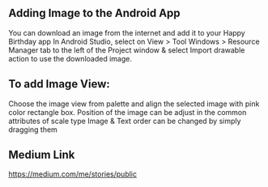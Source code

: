 ## Adding Image to the Android App
You can download an image from the internet and add it to your Happy Birthday app
In Android Studio, select on View > Tool Windows > Resource Manager tab to the left of the Project window & select Import drawable action to use the downloaded image.

## To add Image View:
Choose the image view from palette and align the selected image with pink color rectangle box.
Position of the image can be adjust in the common attributes of scale type
Image & Text order can be changed by simply dragging them

## Medium Link
https://medium.com/me/stories/public
